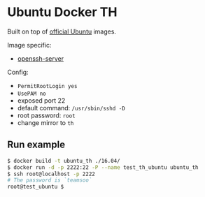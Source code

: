 # Ubuntu Docker TH
Built on top of [official Ubuntu](https://registry.hub.docker.com/_/ubuntu/) images.

Image specific:
- [openssh-server](https://help.ubuntu.com/community/SSH/OpenSSH/Configuring)

Config:

  - `PermitRootLogin yes`
  - `UsePAM no`
  - exposed port 22
  - default command: `/usr/sbin/sshd -D`
  - root password: `root`
  - change mirror to `th`

## Run example

```bash
$ docker build -t ubuntu_th ./16.04/
$ docker run -d -p 2222:22 -P --name test_th_ubuntu ubuntu_th
$ ssh root@localhost -p 2222
# The password is `teamsoo`
root@test_ubuntu $
```
